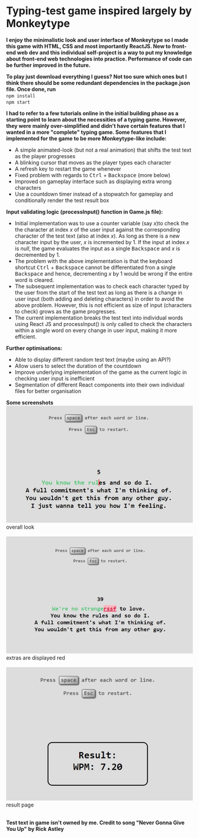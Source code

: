 # Typing-test game inspired largely by Monkeytype

**I enjoy the minimalistic look and user interface of Monkeytype so I made this game with HTML, CSS and most importantly ReactJS. New to front-end web dev and this individual self-project is a way to put my knowledge about front-end web technologies into practice. Performance of code can be further improved in the future.**

**To play just download everything I guess? Not too sure which ones but I think there should be some redundant dependencies in the package.json file. Once done, run**\
`npm install`\
`npm start`

**I had to refer to a few tutorials online in the initial building phase as a starting point to learn about the necessities of a typing game. However, they were mainly over-simplified and didn't have certain features that I wanted in a more "complete" typing game. Some features that I implemented for the game to be more Monkeytype-like include:**
- A simple animated-look (but not a real animation) that shifts the test text as the player progresses
- A blinking cursor that moves as the player types each character
- A refresh key to restart the game whenever
- Fixed problem with regards to <kbd>Ctrl</kbd> + <kbd>Backspace</kbd> (more below)
- Improved on gameplay interface such as displaying extra wrong characters
- Use a countdown timer instead of a stopwatch for gameplay and conditionally render the test result box

**Input validating logic (processInput() function in Game.js file):**
- Initial implementation was to use a counter variable (say *x*)to check the the character at index *x* of the user input against the corresponding character of the test text (also at index *x*). As long as there is a new character input by the user, *x* is incremented by 1. If the input at index *x* is *null*, the game evaluates the input as a single <kbd>Backspace</kbd> and *x* is decremented by 1.
- The problem with the above implementation is that the keyboard shortcut <kbd>Ctrl</kbd> + <kbd>Backspace</kbd> cannot be differentiated fron a single <kbd>Backspace</kbd> and hence, decrementing *x* by 1 would be wrong if the entire word is cleared.
- The subsequent implementation was to check each character typed by the user from the start of the test text as long as there is a change in user input (both adding and deleting characters) in order to avoid the above problem. However, this is not efficient as size of input (characters to check) grows as the game progresses.
- The current implementation breaks the test text into individual words using React JS and processInput() is only called to check the characters within a single word on every change in user input, making it more efficient.

**Further optimisations:**
- Able to display different random test text (maybe using an API?)
- Allow users to select the duration of the countdown
- Improve underlying implementation of the game as the current logic in checking user input is inefficient
- Segmentation of different React components into their own individual files for better organisation

**Some screenshots**
<br>
![Cursor](/pics/Cursor.JPG)
<br>
overall look
<br>
<br>
![ExtraWrongCharacters](/pics/ExtraWrongCharacters.JPG)
<br>
extras are displayed red
<br>
<br>
![Result](/pics/Result.JPG)
<br>
result page
<br>
<br>

**Test text in game isn't owned by me. Credit to song "Never Gonna Give You Up" by Rick Astley**
